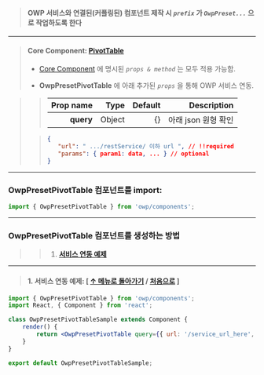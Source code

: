 > #### OWP 서비스와 연결된(커플링된) 컴포넌트 제작 시 _`prefix`_ 가 _`OwpPreset...`_ 으로 작업하도록 한다

---

> #### Core Component: **[PivotTable](/#pivottable)**
>
> -   [Core Component](/#pivottable) 에 명시된 _`props & method`_ 는 모두 적용 가능함.
>
> -   **OwpPresetPivotTable** 에 아래 추가된 _`props`_ 을 통해 OWP 서비스 연동.

> > | Prop name |   Type | Default |         Description |
> > | --------: | -----: | ------: | ------------------: |
> > | **query** | Object |      {} | 아래 json 원형 확인 |
>
> > ```json static
> > {
> >    "url": " .../restService/ 이하 url ", // !!required
> >    "params": { param1: data, ... } // optional
> > }
> > ```

---

### OwpPresetPivotTable 컴포넌트를 import:

```js static
import { OwpPresetPivotTable } from 'owp/components';
```

---

### OwpPresetPivotTable 컴포넌트를 생성하는 방법

> > 1. **[서비스 연동 예제](#1-------owppresetpivottable-----owppresetpivottable-)**

---

> #### 1. 서비스 연동 예제: **[ [↑ 메뉴로 돌아가기](#owppresetpivottable---) / [처음으로](#owppresetpivottable) ]**

```jsx static
import { OwpPresetPivotTable } from 'owp/components';
import React, { Component } from 'react';

class OwpPresetPivotTableSample extends Component {
    render() {
        return <OwpPresetPivotTable query={{ url: '/service_url_here', params: {...} }} />;
    }
}

export default OwpPresetPivotTableSample;
```
